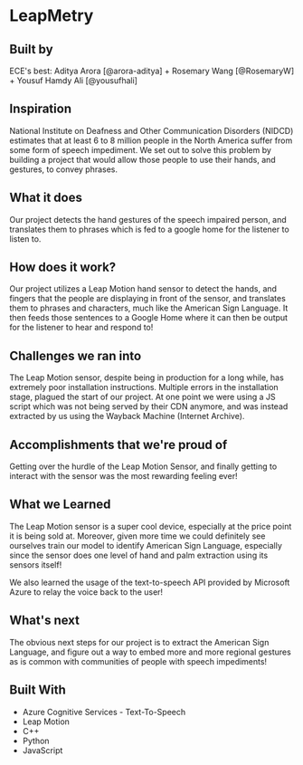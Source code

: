 # LeapMetry

## Built by

ECE's best: Aditya Arora [@arora-aditya] + Rosemary Wang [@RosemaryW] + Yousuf Hamdy Ali [@yousufhali]

## Inspiration

National Institute on Deafness and Other Communication Disorders (NIDCD) estimates that at least 6 to 8 million people in the North America suffer from some form of speech impediment. We set out to solve this problem by building a project that would allow those people to use their hands, and gestures, to convey phrases.

## What it does

Our project detects the hand gestures of the speech impaired person, and translates them to phrases which is fed to a google home for the listener to listen to.


## How does it work? 
Our project utilizes a Leap Motion hand sensor to detect the hands, and fingers that the people are displaying in front of the sensor, and translates them to phrases and characters, much like the American Sign Language. It then feeds those sentences to a Google Home where it can then be output for the listener to hear and respond to!
​
## Challenges we ran into
The Leap Motion sensor, despite being in production for a long while, has extremely poor installation instructions. Multiple errors in the installation stage, plagued the start of our project. At one point we were using a JS script which was not being served by their CDN anymore, and was instead extracted by us using the Wayback Machine (Internet Archive). 
​​
## Accomplishments that we're proud of
Getting over the hurdle of the Leap Motion Sensor, and finally getting to interact with the sensor was the most rewarding feeling ever!
​
## What we Learned
The Leap Motion sensor is a super cool device, especially at the price point it is being sold at. Moreover, given more time we could definitely see ourselves train our model to identify American Sign Language, especially since the sensor does one level of hand and palm extraction using its sensors itself!

We also learned the usage of the text-to-speech API provided by Microsoft Azure to relay the voice back to the user!

## What's next
The obvious next steps for our project is to extract the American Sign Language, and figure out a way to embed more and more regional gestures as is common with communities of people with speech impediments!
​
## Built With

- Azure Cognitive Services - Text-To-Speech
- Leap Motion
- C++
- Python
- JavaScript
​
